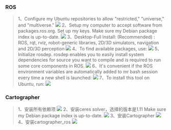 
### ROS
>1、Configure my Ubuntu repositories to allow "restricted," "universe," and "multiverse."
> ![](https://timgsa.baidu.com/timg?image&quality=80&size=b10000_10000&sec=1479399648&di=b80b8aa065bad037b21abe13040c6db5&imgtype=jpg&src=http%3A%2F%2Fd.hiphotos.baidu.com%2Fimage%2Fpic%2Fitem%2Fdbb44aed2e738bd40003d200a88b87d6277ff9e5.jpg)
>2、Setup my computer to accept software from packages.ros.org.
Set up my keys.
Make sure my Debian package index is up-to-date.
> ![](http://i1.piimg.com/567571/e89cc05e0e6ca90e.jpg)
> 3、Desktop-Full Install: (Recommended) : ROS, rqt, rviz, robot-generic libraries, 2D/3D simulators, navigation and 2D/3D perception
> ![](http://i1.piimg.com/567571/6b14e9f8dc58d2e8.jpg)
>4、To find available packages, use:
>![](http://i1.piimg.com/567571/a047eaf3dedca3de.png)
>5、Initialize rosdep. rosdep enables you to easily install system dependencies for source you want to compile and is required to run some core components in ROS.
>![](http://i1.piimg.com/567571/b3b04920269ee3b2.png)
>6、It's convenient if the ROS environment variables are automatically added to mr bash session every time a new shell is launched:
>![](http://i1.piimg.com/567571/d72167aecc8cd183.png)
>7、To install this tool on Ubuntu, run:
>![](http://i1.piimg.com/567571/a332f2b3e84687e9.png)

### Cartographer
>1、安装所有依赖项
> ![](http://i1.piimg.com/567571/c0db7fa8f521494b.png)
>2、安装ceres solver，选择的版本是1.11
Make sure my Debian package index is up-to-date.
> ![](http://i1.piimg.com/567571/6a352227032fcd51.png)
> 3、安装Cartographer
> ![](http://i1.piimg.com/567571/fbcb212387f6324f.png)
>4、安装cartographer_ros
>![](http://i1.piimg.com/567571/4b8331de222e5495.png)




